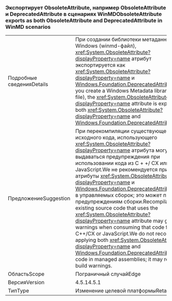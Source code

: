 ### <a name="obsoleteattribute-exports-as-both-obsoleteattribute-and-deprecatedattribute-in-winmd-scenarios"></a><span data-ttu-id="e33da-101">Экспортирует ObsoleteAttribute, например ObsoleteAttribute и DeprecatedAttribute в сценариях WinMD</span><span class="sxs-lookup"><span data-stu-id="e33da-101">ObsoleteAttribute exports as both ObsoleteAttribute and DeprecatedAttribute in WinMD scenarios</span></span>

|   |   |
|---|---|
|<span data-ttu-id="e33da-102">Подробные сведения</span><span class="sxs-lookup"><span data-stu-id="e33da-102">Details</span></span>|<span data-ttu-id="e33da-103">При создании библиотеки метаданных Windows (winmd-файл), <xref:System.ObsoleteAttribute?displayProperty=name> атрибут экспортируется как <xref:System.ObsoleteAttribute?displayProperty=name> и [Windows.Foundation.DeprecatedAttribute](https://docs.microsoft.com/uwp/api/windows.foundation.metadata.deprecatedattribute).</span><span class="sxs-lookup"><span data-stu-id="e33da-103">When you create a Windows Metadata library (.winmd file), the <xref:System.ObsoleteAttribute?displayProperty=name> attribute is exported as both <xref:System.ObsoleteAttribute?displayProperty=name> and [Windows.Foundation.DeprecatedAttribute](https://docs.microsoft.com/uwp/api/windows.foundation.metadata.deprecatedattribute).</span></span>|
|<span data-ttu-id="e33da-104">Предложение</span><span class="sxs-lookup"><span data-stu-id="e33da-104">Suggestion</span></span>|<span data-ttu-id="e33da-105">При перекомпиляции существующего исходного кода, использующего <xref:System.ObsoleteAttribute?displayProperty=name> атрибута могут выдаваться предупреждения при использовании кода из C + +/ CX или JavaScript.We не рекомендуется применять атрибуты <xref:System.ObsoleteAttribute?displayProperty=name> и [ Windows.Foundation.DeprecatedAttribute](https://docs.microsoft.com/uwp/api/windows.foundation.metadata.deprecatedattribute) коду в управляемых сборок; это может привести к предупреждениям сборки.</span><span class="sxs-lookup"><span data-stu-id="e33da-105">Recompilation of existing source code that uses the <xref:System.ObsoleteAttribute?displayProperty=name> attribute may generate warnings when consuming that code from C++/CX or JavaScript.We do not recommend applying both <xref:System.ObsoleteAttribute?displayProperty=name> and [Windows.Foundation.DeprecatedAttribute](https://docs.microsoft.com/uwp/api/windows.foundation.metadata.deprecatedattribute) to code in managed assemblies; it may result in build warnings.</span></span>|
|<span data-ttu-id="e33da-106">Область</span><span class="sxs-lookup"><span data-stu-id="e33da-106">Scope</span></span>|<span data-ttu-id="e33da-107">Пограничный случай</span><span class="sxs-lookup"><span data-stu-id="e33da-107">Edge</span></span>|
|<span data-ttu-id="e33da-108">Версия</span><span class="sxs-lookup"><span data-stu-id="e33da-108">Version</span></span>|<span data-ttu-id="e33da-109">4.5.1</span><span class="sxs-lookup"><span data-stu-id="e33da-109">4.5.1</span></span>|
|<span data-ttu-id="e33da-110">Тип</span><span class="sxs-lookup"><span data-stu-id="e33da-110">Type</span></span>|<span data-ttu-id="e33da-111">Изменение целевой платформы</span><span class="sxs-lookup"><span data-stu-id="e33da-111">Retargeting</span></span>|

